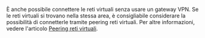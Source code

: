 È anche possibile connettere le reti virtuali senza usare un gateway VPN. Se le reti virtuali si trovano nella stessa area, è consigliabile considerare la possibilità di connetterle tramite peering reti virtuali. Per altre informazioni, vedere l'articolo [Peering reti virtuali](../articles/virtual-network/virtual-network-peering-overview.md).

<!---HONumber=AcomDC_1005_2016-->